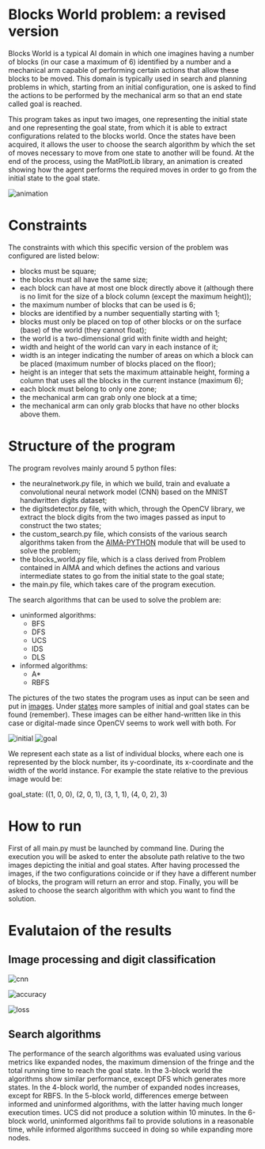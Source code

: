 # Blocks World problem: a revised version

Blocks World is a typical AI domain in which one imagines having a number of blocks (in our case a maximum of 6) identified by a number and a mechanical arm capable of performing certain actions that allow these blocks to be moved. This domain is typically used in search and planning problems in which, starting from an initial configuration, one is asked to find the actions to be performed by the mechanical arm so that an end state called goal is reached.

This program takes as input two images, one representing the initial state and one representing the goal state, from which it is able to extract configurations related to the blocks world. Once the states have been acquired, it allows the user to choose the search algorithm by which the set of moves necessary to move from one state to another will be found. At the end of the process, using the MatPlotLib library, an animation is created showing how the agent performs the required moves in order to go from the initial state to the goal state.

![animation](https://github.com/LucaSpadoni/blocks_world_problem/blob/main/images/animation/animation.gif)


# Constraints

The constraints with which this specific version of the problem was configured are listed below:
- blocks must be square;
- the blocks must all have the same size;
- each block can have at most one block directly above it (although there is no limit for the size of a block column (except the maximum height));
- the maximum number of blocks that can be used is 6;
- blocks are identified by a number sequentially starting with 1;
- blocks must only be placed on top of other blocks or on the surface (base) of the world (they cannot float);
- the world is a two-dimensional grid with finite width and height;
- width and height of the world can vary in each instance of it;
- width is an integer indicating the number of areas on which a block can be placed (maximum number of blocks placed on the floor);
- height is an integer that sets the maximum attainable height, forming a column that uses all the blocks in the current instance (maximum 6);
- each block must belong to only one zone;
- the mechanical arm can grab only one block at a time;
- the mechanical arm can only grab blocks that have no other blocks above them.


# Structure of the program

The program revolves mainly around 5 python files:
- the neuralnetwork.py file, in which we build, train and evaluate a convolutional neural network model (CNN) based on the MNIST handwritten digits dataset;
- the digitsdetector.py file, with which, through the OpenCV library, we extract the block digits from the two images passed as input to construct the two states;
- the custom_search.py file, which consists of the various search algorithms taken from the [AIMA-PYTHON](https://github.com/aimacode/aima-python) module that will be used to solve the problem;
- the blocks_world.py file, which is a class derived from Problem contained in AIMA and which defines the actions and various intermediate states to go from the initial state to the goal state;
- the main.py file, which takes care of the program execution.

The search algorithms that can be used to solve the problem are:
- uninformed algorithms:
    - BFS
    - DFS
    - UCS
    - IDS
    - DLS
- informed algorithms:
    - A*
    - RBFS

The pictures of the two states the program uses as input can be seen  and put in [images](https://github.com/LucaSpadoni/blocks_world_problem/tree/main/images). Under [states](https://github.com/LucaSpadoni/blocks_world_problem/tree/main/images/states) more samples of initial and goal states can be found (remember). These images can be either hand-written like in this case or digital-made since OpenCV seems to work well with both. For

![initial](https://github.com/LucaSpadoni/blocks_world_problem/blob/main/images/states/initial4.jpg)
![goal](https://github.com/LucaSpadoni/blocks_world_problem/blob/main/images/states/goal4.jpg)

We represent each state as a list of individual blocks, where each one is represented by the block number, its y-coordinate, its x-coordinate and the width of the world instance. For example the state relative to the previous image would be:


goal_state: ((1, 0, 0), (2, 0, 1), (3, 1, 1), (4, 0, 2), 3)


# How to run

First of all main.py must be launched by command line. During the execution you will be asked to enter the absolute path relative to the two images depicting the initial and goal states. After having processed the images, if the two configurations coincide or if they have a different number of blocks, the program will return an error and stop. Finally, you will be asked to choose the search algorithm with which you want to find the solution. 


# Evalutaion of the results

## Image processing and digit classification

![cnn](https://github.com/LucaSpadoni/blocks_world_problem/blob/main/cnn.png)

![accuracy](https://github.com/LucaSpadoni/blocks_world_problem/blob/main/accuracy.png)

![loss](https://github.com/LucaSpadoni/blocks_world_problem/blob/main/loss.png)


## Search algorithms

The performance of the search algorithms was evaluated using various metrics like expanded nodes, the maximum dimension of the fringe and the total running time to reach the goal state. In the 3-block world the algorithms show similar performance, except DFS which generates more states. In the 4-block world, the number of expanded nodes increases, except for RBFS. In the 5-block world, differences emerge between informed and uninformed algorithms, with the latter having much longer execution times. UCS did not produce a solution within 10 minutes. In the 6-block world, uninformed algorithms fail to provide solutions in a reasonable time, while informed algorithms succeed in doing so while expanding more nodes.
